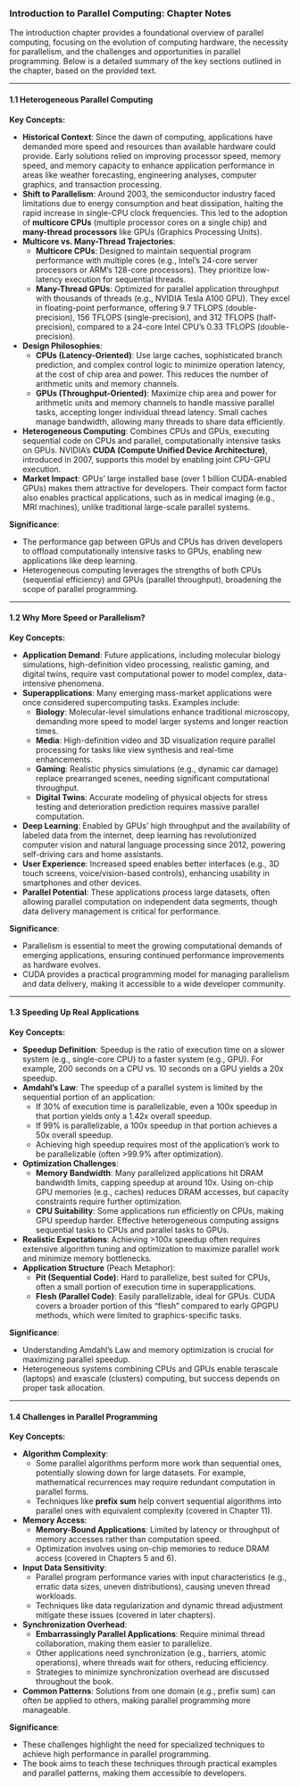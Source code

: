 ### Introduction to Parallel Computing: Chapter Notes

The introduction chapter provides a foundational overview of parallel computing, focusing on the evolution of computing hardware, the necessity for parallelism, and the challenges and opportunities in parallel programming. Below is a detailed summary of the key sections outlined in the chapter, based on the provided text.

---

#### **1.1 Heterogeneous Parallel Computing**

**Key Concepts:**

- **Historical Context**: Since the dawn of computing, applications have demanded more speed and resources than available hardware could provide. Early solutions relied on improving processor speed, memory speed, and memory capacity to enhance application performance in areas like weather forecasting, engineering analyses, computer graphics, and transaction processing.
- **Shift to Parallelism**: Around 2003, the semiconductor industry faced limitations due to energy consumption and heat dissipation, halting the rapid increase in single-CPU clock frequencies. This led to the adoption of **multicore CPUs** (multiple processor cores on a single chip) and **many-thread processors** like GPUs (Graphics Processing Units).
- **Multicore vs. Many-Thread Trajectories**:
    - **Multicore CPUs**: Designed to maintain sequential program performance with multiple cores (e.g., Intel’s 24-core server processors or ARM’s 128-core processors). They prioritize low-latency execution for sequential threads.
    - **Many-Thread GPUs**: Optimized for parallel application throughput with thousands of threads (e.g., NVIDIA Tesla A100 GPU). They excel in floating-point performance, offering 9.7 TFLOPS (double-precision), 156 TFLOPS (single-precision), and 312 TFLOPS (half-precision), compared to a 24-core Intel CPU’s 0.33 TFLOPS (double-precision).
- **Design Philosophies**:
    - **CPUs (Latency-Oriented)**: Use large caches, sophisticated branch prediction, and complex control logic to minimize operation latency, at the cost of chip area and power. This reduces the number of arithmetic units and memory channels.
    - **GPUs (Throughput-Oriented)**: Maximize chip area and power for arithmetic units and memory channels to handle massive parallel tasks, accepting longer individual thread latency. Small caches manage bandwidth, allowing many threads to share data efficiently.
- **Heterogeneous Computing**: Combines CPUs and GPUs, executing sequential code on CPUs and parallel, computationally intensive tasks on GPUs. NVIDIA’s **CUDA (Compute Unified Device Architecture)**, introduced in 2007, supports this model by enabling joint CPU-GPU execution.
- **Market Impact**: GPUs’ large installed base (over 1 billion CUDA-enabled GPUs) makes them attractive for developers. Their compact form factor also enables practical applications, such as in medical imaging (e.g., MRI machines), unlike traditional large-scale parallel systems.

**Significance**:

- The performance gap between GPUs and CPUs has driven developers to offload computationally intensive tasks to GPUs, enabling new applications like deep learning.
- Heterogeneous computing leverages the strengths of both CPUs (sequential efficiency) and GPUs (parallel throughput), broadening the scope of parallel programming.

---

#### **1.2 Why More Speed or Parallelism?**

**Key Concepts:**

- **Application Demand**: Future applications, including molecular biology simulations, high-definition video processing, realistic gaming, and digital twins, require vast computational power to model complex, data-intensive phenomena.
- **Superapplications**: Many emerging mass-market applications were once considered supercomputing tasks. Examples include:
    - **Biology**: Molecular-level simulations enhance traditional microscopy, demanding more speed to model larger systems and longer reaction times.
    - **Media**: High-definition video and 3D visualization require parallel processing for tasks like view synthesis and real-time enhancements.
    - **Gaming**: Realistic physics simulations (e.g., dynamic car damage) replace prearranged scenes, needing significant computational throughput.
    - **Digital Twins**: Accurate modeling of physical objects for stress testing and deterioration prediction requires massive parallel computation.
- **Deep Learning**: Enabled by GPUs’ high throughput and the availability of labeled data from the internet, deep learning has revolutionized computer vision and natural language processing since 2012, powering self-driving cars and home assistants.
- **User Experience**: Increased speed enables better interfaces (e.g., 3D touch screens, voice/vision-based controls), enhancing usability in smartphones and other devices.
- **Parallel Potential**: These applications process large datasets, often allowing parallel computation on independent data segments, though data delivery management is critical for performance.

**Significance**:

- Parallelism is essential to meet the growing computational demands of emerging applications, ensuring continued performance improvements as hardware evolves.
- CUDA provides a practical programming model for managing parallelism and data delivery, making it accessible to a wide developer community.

---

#### **1.3 Speeding Up Real Applications**

**Key Concepts:**

- **Speedup Definition**: Speedup is the ratio of execution time on a slower system (e.g., single-core CPU) to a faster system (e.g., GPU). For example, 200 seconds on a CPU vs. 10 seconds on a GPU yields a 20x speedup.
- **Amdahl’s Law**: The speedup of a parallel system is limited by the sequential portion of an application:
    - If 30% of execution time is parallelizable, even a 100x speedup in that portion yields only a 1.42x overall speedup.
    - If 99% is parallelizable, a 100x speedup in that portion achieves a 50x overall speedup.
    - Achieving high speedup requires most of the application’s work to be parallelizable (often >99.9% after optimization).
- **Optimization Challenges**:
    - **Memory Bandwidth**: Many parallelized applications hit DRAM bandwidth limits, capping speedup at around 10x. Using on-chip GPU memories (e.g., caches) reduces DRAM accesses, but capacity constraints require further optimization.
    - **CPU Suitability**: Some applications run efficiently on CPUs, making GPU speedup harder. Effective heterogeneous computing assigns sequential tasks to CPUs and parallel tasks to GPUs.
- **Realistic Expectations**: Achieving >100x speedup often requires extensive algorithm tuning and optimization to maximize parallel work and minimize memory bottlenecks.
- **Application Structure** (Peach Metaphor):
    - **Pit (Sequential Code)**: Hard to parallelize, best suited for CPUs, often a small portion of execution time in superapplications.
    - **Flesh (Parallel Code)**: Easily parallelizable, ideal for GPUs. CUDA covers a broader portion of this “flesh” compared to early GPGPU methods, which were limited to graphics-specific tasks.

**Significance**:

- Understanding Amdahl’s Law and memory optimization is crucial for maximizing parallel speedup.
- Heterogeneous systems combining CPUs and GPUs enable terascale (laptops) and exascale (clusters) computing, but success depends on proper task allocation.

---

#### **1.4 Challenges in Parallel Programming**

**Key Concepts:**

- **Algorithm Complexity**:
    - Some parallel algorithms perform more work than sequential ones, potentially slowing down for large datasets. For example, mathematical recurrences may require redundant computation in parallel forms.
    - Techniques like **prefix sum** help convert sequential algorithms into parallel ones with equivalent complexity (covered in Chapter 11).
- **Memory Access**:
    - **Memory-Bound Applications**: Limited by latency or throughput of memory accesses rather than computation speed.
    - Optimization involves using on-chip memories to reduce DRAM access (covered in Chapters 5 and 6).
- **Input Data Sensitivity**:
    - Parallel program performance varies with input characteristics (e.g., erratic data sizes, uneven distributions), causing uneven thread workloads.
    - Techniques like data regularization and dynamic thread adjustment mitigate these issues (covered in later chapters).
- **Synchronization Overhead**:
    - **Embarrassingly Parallel Applications**: Require minimal thread collaboration, making them easier to parallelize.
    - Other applications need synchronization (e.g., barriers, atomic operations), where threads wait for others, reducing efficiency.
    - Strategies to minimize synchronization overhead are discussed throughout the book.
- **Common Patterns**: Solutions from one domain (e.g., prefix sum) can often be applied to others, making parallel programming more manageable.

**Significance**:

- These challenges highlight the need for specialized techniques to achieve high performance in parallel programming.
- The book aims to teach these techniques through practical examples and parallel patterns, making them accessible to developers.